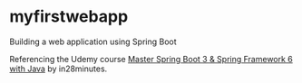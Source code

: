 # myfirstwebapp
Building a web application using Spring Boot

Referencing the Udemy course [Master Spring Boot 3 & Spring Framework 6 with Java](https://www.udemy.com/course/spring-boot-and-spring-framework-tutorial-for-beginners/) by in28minutes.
